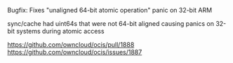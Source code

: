 Bugfix: Fixes "unaligned 64-bit atomic operation" panic on 32-bit ARM

sync/cache had uint64s that were not 64-bit aligned causing panics
on 32-bit systems during atomic access

https://github.com/owncloud/ocis/pull/1888
https://github.com/owncloud/ocis/issues/1887
